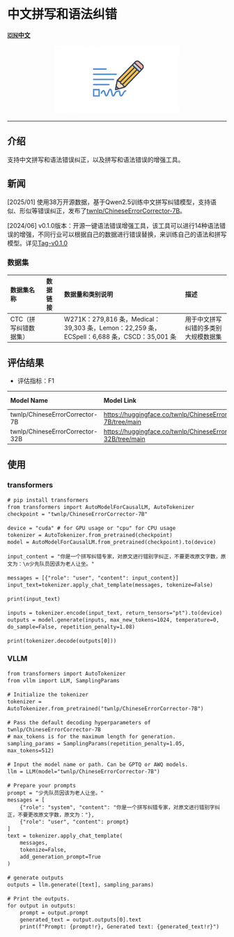 #  中文拼写和语法纠错
[**🇨🇳中文**](https://github.com/TW-NLP/ChineseErrorCorrector/blob/main/README.md) 

<div align="center">
  <a href="https://github.com/TW-NLP/ChineseErrorCorrector">
    <img src="images/image_fx_.jpg" alt="Logo" height="156">
  </a>
</div>



-----------------



## 介绍
支持中文拼写和语法错误纠正，以及拼写和语法错误的增强工具。

## 新闻
[2025/01] 使用38万开源数据，基于Qwen2.5训练中文拼写纠错模型，支持语似、形似等错误纠正，发布了[twnlp/ChineseErrorCorrector-7B](https://huggingface.co/twnlp/ChineseErrorCorrector-7B)。

[2024/06] v0.1.0版本：开源一键语法错误增强工具，该工具可以进行14种语法错误的增强，不同行业可以根据自己的数据进行错误替换，来训练自己的语法和拼写模型。详见[Tag-v0.1.0](https://github.com/TW-NLP/ChineseErrorCorrector/tree/0.1.0)

### 数据集

| 数据集名称     | 数据链接                                                                                                      | 数据量和类别说明                                                                                                            | 描述          |
|:--------------|:-----------------------------------------------------------------------------------------------------------|:--------------------------------------------------------------------------------------------------------------------------|:------------|
| CTC（拼写纠错数据集） |  | W271K：279,816 条，Medical：39,303 条，Lemon：22,259 条，ECSpell：6,688 条，CSCD：35,001 条 | 用于中文拼写纠错的多类别大规模数据集 |



## 评估结果
- 评估指标：F1


| Model Name       | Model Link                                                                                                              | Base Model                 | Avg        | SIGHAN-2015 | EC-LAW | EC-MED   | EC-ODW |
|:-----------------|:------------------------------------------------------------------------------------------------------------------------|:---------------------------|:-----------|:------------|:-------|:-------|:--------|
| twnlp/ChineseErrorCorrector-7B        | https://huggingface.co/twnlp/ChineseErrorCorrector-7B/tree/main                                    | Qwen/Qwen2.5-7B-Instruct | 0.712     | 0.592      | 0.787 | 0.677 | 0.793     |
| twnlp/ChineseErrorCorrector-32B        | https://huggingface.co/twnlp/ChineseErrorCorrector-32B/tree/main                                    | Qwen/Qwen2.5-32B-Instruct |     |       |  | |     |

## 使用
### transformers 
```shell
# pip install transformers
from transformers import AutoModelForCausalLM, AutoTokenizer
checkpoint = "twnlp/ChineseErrorCorrector-7B"

device = "cuda" # for GPU usage or "cpu" for CPU usage
tokenizer = AutoTokenizer.from_pretrained(checkpoint)
model = AutoModelForCausalLM.from_pretrained(checkpoint).to(device)

input_content = "你是一个拼写纠错专家，对原文进行错别字纠正，不要更改原文字数，原文为：\n少先队员因该为老人让坐。"

messages = [{"role": "user", "content": input_content}]
input_text=tokenizer.apply_chat_template(messages, tokenize=False)

print(input_text)

inputs = tokenizer.encode(input_text, return_tensors="pt").to(device)
outputs = model.generate(inputs, max_new_tokens=1024, temperature=0, do_sample=False, repetition_penalty=1.08)

print(tokenizer.decode(outputs[0]))

```

### VLLM

```shell
from transformers import AutoTokenizer
from vllm import LLM, SamplingParams

# Initialize the tokenizer
tokenizer = AutoTokenizer.from_pretrained("twnlp/ChineseErrorCorrector-7B")

# Pass the default decoding hyperparameters of twnlp/ChineseErrorCorrector-7B
# max_tokens is for the maximum length for generation.
sampling_params = SamplingParams(repetition_penalty=1.05, max_tokens=512)

# Input the model name or path. Can be GPTQ or AWQ models.
llm = LLM(model="twnlp/ChineseErrorCorrector-7B")

# Prepare your prompts
prompt = "少先队员因该为老人让坐。"
messages = [
    {"role": "system", "content": "你是一个拼写纠错专家，对原文进行错别字纠正，不要更改原文字数，原文为："},
    {"role": "user", "content": prompt}
]
text = tokenizer.apply_chat_template(
    messages,
    tokenize=False,
    add_generation_prompt=True
)

# generate outputs
outputs = llm.generate([text], sampling_params)

# Print the outputs.
for output in outputs:
    prompt = output.prompt
    generated_text = output.outputs[0].text
    print(f"Prompt: {prompt!r}, Generated text: {generated_text!r}") 
```